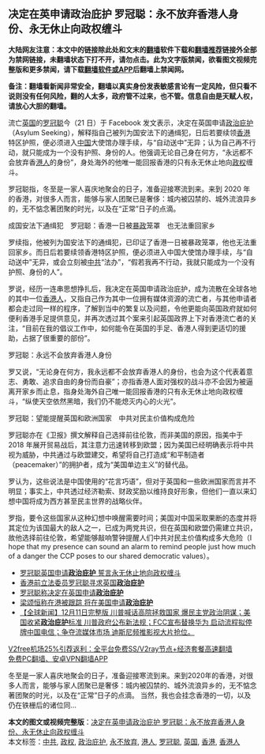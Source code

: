  <h2>决定在英申请政治庇护 罗冠聪：永不放弃香港人身份、永无休止向政权缠斗</h2> <p class="notice"><b>大陆网友注意：本文中的链接除此处和文末的<a href="https://github.com/bannedbook/fanqiang" >翻墙</a>软件下载和<a href="https://github.com/killgcd/justmysocks/blob/master/README.md">翻墙推荐</a>链接外全部为禁网链接，未翻墙状态下打不开，请勿点击。此为文字版禁闻，欲看图文视频完整版和更多禁闻，请下载<a href="https://github.com/bannedbook/fanqiang">翻墙软件或APP</a>后翻墙上禁闻网。</p><p>备注：翻墙看新闻非常安全，翻墙以真实身份发表敏感言论有一定风险，但只看不说则没有任何风险，翻的人太多，政府管不过来，也不管。信息自由是天赋人权，请放心大胆的翻墙。</b></p>  <div class="entry">  <p>流亡<a href="https://www.bannedbook.org/bnews/tag/%e8%8b%b1%e5%9b%bd/" class="st_tag internal_tag" rel="tag" title="标签 英国 下的日志">英国</a>的<a href="https://www.bannedbook.org/bnews/tag/%e7%bd%97%e5%86%a0%e8%81%aa/" class="st_tag internal_tag" rel="tag" title="标签 罗冠聪 下的日志">罗冠聪</a>今（21 日）于 Facebook 发文表示，决定在英国申请<a href="https://www.bannedbook.org/bnews/tag/%e6%94%bf%e6%b2%bb%e5%ba%87%e6%8a%a4/" class="st_tag internal_tag" rel="tag" title="标签 政治庇护 下的日志">政治庇护</a>（Asylum Seeking），解释指自己被列为国安法下的通缉犯，日后若要续领<a href="https://www.bannedbook.org/bnews/tag/%e9%a6%99%e6%b8%af/" class="st_tag internal_tag" rel="tag" title="标签 香港 下的日志">香港</a>特区护照，便必须进入<span class='wp_keywordlink_affiliate'><a href="https://www.bannedbook.org/" title="中国" target="_blank">中国</a></span>大使馆办理手续，与“自动送中”无异；认为自己再不行动，就只能成为一个没有护照、身份的人。他强调无论自己身在何方，“永远都不会放弃香<a href="https://www.bannedbook.org/bnews/tag/%e6%b8%af%e4%ba%ba/" class="st_tag internal_tag" rel="tag" title="标签 港人 下的日志">港人</a>的身份”，身处海外的他唯一能回报香港的只有永无休止地向<a href="https://www.bannedbook.org/bnews/tag/%e6%94%bf%e6%9d%83/" class="st_tag internal_tag" rel="tag" title="标签 政权 下的日志">政权</a>缠斗。</p> <p>罗冠聪指，冬至是一家人喜庆地聚会的日子，准备迎接寒流到来。来到 2020 年的香港，对很多人而言，能够与家人团聚已是奢侈：城内被囚禁的、城外流浪异乡的，无不惦念著团聚的时光，以及在“正常”日子的点滴。</p> <p>成国安法下通缉犯　罗冠聪：香港一日被<span class='wp_keywordlink'><a href="https://www.bannedbook.org/forum11/topic276.html" title="禁片：评中国共产党的暴政" target="_blank">暴政</a></span>笼罩　也无法重回家乡</p>  <p>罗续指，他被列为国安法下的通缉犯，已印证了香港一日被暴政笼罩，他也无法重回家乡。而日后若要续领香港特区护照，便必须进入中国大使馆办理手续，与“自动送中”无异，或会立刻被<a href="https://www.bannedbook.org/bnews/tag/%e4%b8%ad%e5%85%b1/" class="st_tag internal_tag" rel="tag" title="标签 中共 下的日志">中共</a>“法办”，“假若我再不行动，我就只能成为一个没有护照、身份的人”。</p> <p>罗说，经历一连串思想挣扎后，我决定在英国申请政治庇护，成为流散在全球各地的其中一位<a href="https://www.bannedbook.org/bnews/tag/%E9%A6%99%E6%B8%AF%E4%BA%BA/" class="st_tag internal_tag" rel="tag" title="标签 香港人 下的日志">香港人</a>，又指自己作为其中一位拥有媒体资源的流亡者，与其他申请者都会走过同一样的程序，了解到当中的繁复以及问题，令他更能向英国政府就如何便利香港手足提供意见，并再次透过其个案来引起英国政界上下对香港流亡者的关注，“目前在我的倡议工作中，如何能令在英国的手足、香港人得到更适切的援助，占据了很重要的部份”。</p> <p>罗冠聪：永远不会放弃香港人身份</p>  <p>罗又说，“无论身在何方，我永远都不会放弃香港人的身份，也会为这个代表着意志、勇敢、追求自由的身份而自豪”；亦指香港人面对强权的战斗亦不会因为被逼离开家乡而止息，指身处海外自己唯一能回报香港的只有永无休止地向政权缠斗，“纵使天空依然黑暗，我们仍不能熄灭内心的火光”。</p> <p>罗冠聪：望能提醒英国和欧洲国家　中共对民主价值构成危险</p> <p>罗冠聪亦在《卫报》撰文解释自己选择前往伦敦，而非美国的原因，指美中于 2018 年展开贸易战后，其注意力迅速转移到欧盟；因为美国已经明确表示将中共视为威胁，中共通过与欧盟建交，希望将自己打造成“和平制造者（peacemaker）”的拥护者，成为“美国单边主义”的替代品。</p>  <p>罗认为，这些说法是中国使用的“花言巧语”，但对于英国和一些欧洲国家而言并不明显；事实上，中共透过经济勒索、财政奖励以维持良好形象，但他们一直以来幻想中国将成为西方甚至民主世界的战略伙伴。</p> <p>罗指，要令这些国家从这种幻想中唤醒需要时间；美国对中国采取果断的态度并将其定位为该国最大的敌人之一，已成为两党共识，但在英国和欧盟仍需建立共识，故他选择前往伦敦，希望能够敲响警钟提醒人们中共对民主价值构成多大危险（I hope that my presence can sound an alarm to remind people just how much of a danger the CCP poses to our shared democratic values）。</p> <ul class='op-related-articles' title='相关阅读'> <li><a href='https://www.bannedbook.org/bnews/headline/20201222/1452424.html' target='_blank'>罗冠聪英国申请<b>政治庇护</b> 誓言永无休止地向政权缠斗</a></li> <li><a href='https://www.bannedbook.org/bnews/ssgc/20201221/1452361.html' target='_blank'>香港前立法委员罗冠聪寻求英国<b>政治庇护</b></a></li> <li><a href='https://www.bannedbook.org/bnews/cnnews/hknews/20201221/1452325.html' target='_blank'>罗冠聪称决定在英国申请<b>政治庇护</b></a></li> <li><a href='https://www.bannedbook.org/bnews/baitai/20201212/1446520.html' target='_blank'>梁颂恒称在港被跟踪 将在美国申请<b>政治庇护</b></a></li> <li><a href='https://www.bannedbook.org/bnews/bannedvideo/20201212/1446318.html' target='_blank'>【全球新闻】12月11日完整版 川普喊话高院拯救国家 爆民主党政治阴谋；美国收紧<b>政治庇护</b>标准 川普政府公布新法规；FCC宣布替换华为 启动流程拟停牌中国电信；争夺流媒体市场 迪斯尼频推影视大片抢位。</a></li> </ul> <p class="texttj"> <a href="https://www.bannedbook.org/forum23/topic22702.html" target="_blank">V2free机场25%引荐返利：全平台免费SS/V2ray节点+经济套餐高速翻墙</a><br/> <a href="https://github.com/bannedbook/fanqiang/wiki/%E7%A6%81%E9%97%BB%E7%BD%91%E5%AE%89%E5%8D%93%E7%BF%BB%E5%A2%99%E6%96%B0%E9%97%BBAPP" target="_blank">免费PC翻墙、安卓VPN翻墙APP</a></p><p>冬至是一家人喜庆地聚会的日子，准备迎接寒流到来。来到2020年的香港，对很多人而言，能够与家人团聚已是奢侈：城内被囚禁的、城外流浪异乡的，无不惦念著团聚的时光，以及在“正常”日子的点滴。 当然，我也会挂念香港的一切，以及仍在铁栅后的诸位同&#8230;</p> <a name='sharetosocial'></a>       <div><b>本文的图文或视频完整版</b>：<a href='https://www.bannedbook.org/bnews/comments/20201222/1452430.html'>决定在英申请政治庇护 罗冠聪：永不放弃香港人身份、永无休止向政权缠斗</a></div>  </div><!--END ENTRY--> <div class="postfooter"> <div>本文标签：<a href="https://www.bannedbook.org/bnews/tag/%e4%b8%ad%e5%85%b1/" rel="tag">中共</a>, <a href="https://www.bannedbook.org/bnews/tag/%e6%94%bf%e6%9d%83/" rel="tag">政权</a>, <a href="https://www.bannedbook.org/bnews/tag/%e6%94%bf%e6%b2%bb%e5%ba%87%e6%8a%a4/" rel="tag">政治庇护</a>, <a href="https://www.bannedbook.org/bnews/tag/%E6%B0%B8%E4%B8%8D%E6%94%BE%E5%BC%83/" rel="tag">永不放弃</a>, <a href="https://www.bannedbook.org/bnews/tag/%e6%b8%af%e4%ba%ba/" rel="tag">港人</a>, <a href="https://www.bannedbook.org/bnews/tag/%e7%bd%97%e5%86%a0%e8%81%aa/" rel="tag">罗冠聪</a>, <a href="https://www.bannedbook.org/bnews/tag/%e8%8b%b1%e5%9b%bd/" rel="tag">英国</a>, <a href="https://www.bannedbook.org/bnews/tag/%e9%a6%99%e6%b8%af/" rel="tag">香港</a>, <a href="https://www.bannedbook.org/bnews/tag/%E9%A6%99%E6%B8%AF%E4%BA%BA/" rel="tag">香港人</a></div>  </div><!--END POSTFOOTER--> 